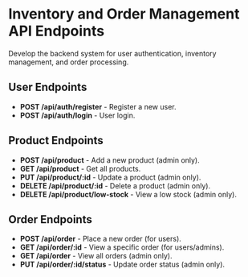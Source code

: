 # Inventory and Order Management API Endpoints
Develop the backend system for user authentication, inventory management, and
order processing.

## User Endpoints
- **POST /api/auth/register** - Register a new user.
- **POST /api/auth/login** - User login.

## Product Endpoints
- **POST /api/product** - Add a new product (admin only).
- **GET /api/product** - Get all products.
- **PUT /api/product/:id** - Update a product (admin only).
- **DELETE /api/product/:id** - Delete a product (admin only).
- **DELETE /api/product/low-stock** - View a low stock (admin only).

## Order Endpoints
- **POST /api/order** - Place a new order (for users).
- **GET /api/order/:id** - View a specific order (for users/admins).
- **GET /api/order** - View all orders (admin only).
- **PUT /api/order/:id/status** - Update order status (admin only).
